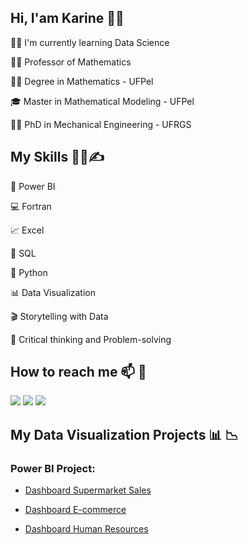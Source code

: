 ## Hi, I'am Karine 👋👋

👩‍💻 I'm currently learning Data Science

👩‍🏫 Professor of Mathematics

👩‍🎓 Degree in Mathematics - UFPel 

🎓 Master in Mathematical Modeling - UFPel

👩‍🔬 PhD in Mechanical Engineering - UFRGS

## My Skills 👩‍💻✍

🧮 Power BI

:computer: Fortran

📈 Excel

📜 SQL

🐍 Python

📊 Data Visualization

🎬 Storytelling with Data

🧠 Critical thinking and Problem-solving

## How to reach me 📫  :link:

<a href="https://www.linkedin.com/in/karinerui/" target="_blank"><img src="https://img.shields.io/badge/linkedin-%230077B5.svg?&style=for-the-badge&logo=linkedin&logoColor=white"/><a/>
 <a href = "mailto:karinerui@gmail.com"><img src="https://img.shields.io/badge/-Gmail-D14836?style=for-the-badge&logo=gmail&logoColor=white"></a>
 <a href = "https://lattes.cnpq.br/8025185963299489"><img src="https://img.shields.io/badge/-Lattes-3152A0?style=for-the-badge&logo=Lattes&logoColor=white" target="_blank"></a>

## My Data Visualization Projects 📊 :chart_with_downwards_trend:
  
### Power BI Project: 
 
 * [Dashboard Supermarket Sales](https://github.com/karinerui/Dashboard-Analise-de-Vendas)
 
 * [Dashboard E-commerce](https://github.com/karinerui/Dashboard_E-commerce)
 
  * [Dashboard Human Resources](https://github.com/karinerui/Dashboard_RH)


